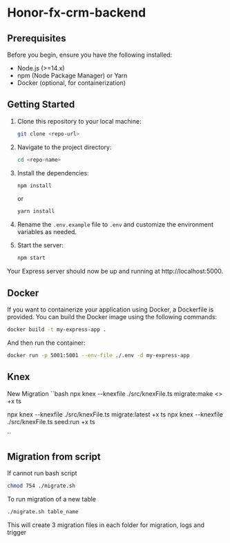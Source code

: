 # Honor-fx-crm-backend

## Prerequisites

Before you begin, ensure you have the following installed:

- Node.js (>=14.x)
- npm (Node Package Manager) or Yarn
- Docker (optional, for containerization)

## Getting Started

1. Clone this repository to your local machine:

    ```bash
    git clone <repo-url>
    ```


2. Navigate to the project directory:

    ```bash
    cd <repo-name>
    ```

3. Install the dependencies:

    ```bash
    npm install
    ```

    or

    ```bash
    yarn install
    ```

4. Rename the `.env.example` file to `.env` and customize the environment variables as needed.

5. Start the server:

    ```bash
    npm start
    ```

Your Express server should now be up and running at http://localhost:5000.

## Docker

If you want to containerize your application using Docker, a Dockerfile is provided. You can build the Docker image using the following commands:

```bash
docker build -t my-express-app .
```

And then run the container:

```bash
docker run -p 5001:5001 --env-file ./.env -d my-express-app
```

## Knex

New Migration
``bash
npx knex --knexfile ./src/knexFile.ts migrate:make <<migration-name>> +x ts

npx knex --knexfile ./src/knexFile.ts migrate:latest +x ts
npx knex --knexfile ./src/knexFile.ts seed:run +x ts

``

## Migration from script

If cannot run bash script
```bash
chmod 754 ./migrate.sh
```

To run migration of a new table
```bash
./migrate.sh table_name
```

This will create 3 migration files in each folder for migration, logs and trigger
